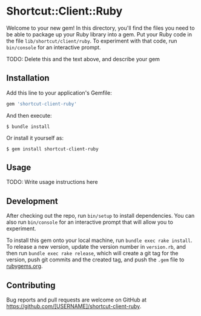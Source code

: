# Shortcut::Client::Ruby

Welcome to your new gem! In this directory, you'll find the files you need to be able to package up your Ruby library into a gem. Put your Ruby code in the file `lib/shortcut/client/ruby`. To experiment with that code, run `bin/console` for an interactive prompt.

TODO: Delete this and the text above, and describe your gem

## Installation

Add this line to your application's Gemfile:

```ruby
gem 'shortcut-client-ruby'
```

And then execute:

    $ bundle install

Or install it yourself as:

    $ gem install shortcut-client-ruby

## Usage

TODO: Write usage instructions here

## Development

After checking out the repo, run `bin/setup` to install dependencies. You can also run `bin/console` for an interactive prompt that will allow you to experiment.

To install this gem onto your local machine, run `bundle exec rake install`. To release a new version, update the version number in `version.rb`, and then run `bundle exec rake release`, which will create a git tag for the version, push git commits and the created tag, and push the `.gem` file to [rubygems.org](https://rubygems.org).

## Contributing

Bug reports and pull requests are welcome on GitHub at https://github.com/[USERNAME]/shortcut-client-ruby.

